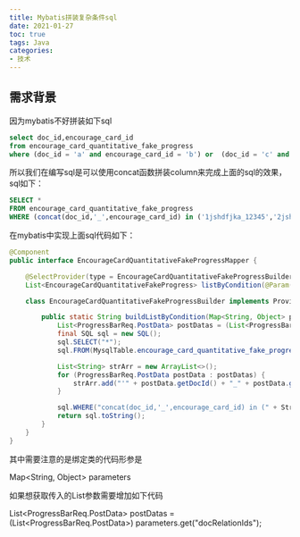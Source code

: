 ```yaml
---
title: Mybatis拼装复杂条件sql
date: 2021-01-27
toc: true
tags: Java
categories: 
- 技术
---
```


## 需求背景

因为mybatis不好拼装如下sql

```sql
select doc_id,encourage_card_id 
from encourage_card_quantitative_fake_progress 
where (doc_id = 'a' and encourage_card_id = 'b') or  (doc_id = 'c' and encourage_card_id = 'd') 
```

<!--more-->

所以我们在编写sql是可以使用concat函数拼装column来完成上面的sql的效果，sql如下：

```sql
SELECT *
FROM encourage_card_quantitative_fake_progress
WHERE (concat(doc_id,'_',encourage_card_id) in ('1jshdfjka_12345','2jshdfjka_2'))
```

在mybatis中实现上面sql代码如下：

```JAVA
@Component
public interface EncourageCardQuantitativeFakeProgressMapper {

    @SelectProvider(type = EncourageCardQuantitativeFakeProgressBuilder.class, method = "buildListByCondition")
    List<EncourageCardQuantitativeFakeProgress> listByCondition(@Param("postDatas") List<ProgressBarReq.PostData> postDatas);

    class EncourageCardQuantitativeFakeProgressBuilder implements ProviderMethodResolver {

        public static String buildListByCondition(Map<String, Object> parameters) {
            List<ProgressBarReq.PostData> postDatas = (List<ProgressBarReq.PostData>) parameters.get("docRelationIds");
            final SQL sql = new SQL();
            sql.SELECT("*");
            sql.FROM(MysqlTable.encourage_card_quantitative_fake_progress.name());

            List<String> strArr = new ArrayList<>();
            for (ProgressBarReq.PostData postData : postDatas) {
                strArr.add("'" + postData.getDocId() + "_" + postData.getEncourageCardId() + "'");
            }

            sql.WHERE("concat(doc_id,'_',encourage_card_id) in (" + StringUtils.join(strArr, ",") + ")");
            return sql.toString();
        }
    }
}
```

其中需要注意的是绑定类的代码形参是

Map<String, Object> parameters

如果想获取传入的List参数需要增加如下代码

List<ProgressBarReq.PostData> postDatas = (List<ProgressBarReq.PostData>) parameters.get("docRelationIds");